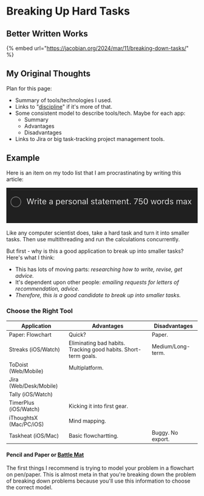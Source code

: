# Breaking Up Hard Tasks

## Better Written Works

{% embed url="https://jacobian.org/2024/mar/11/breaking-down-tasks/" %}

## My Original Thoughts

Plan for this page:

* Summary of tools/technologies I used.
* Links to "[discipline](../../principles-and-values/discipline.md)" if it's more of that.
* Some consistent model to describe tools/tech. Maybe for each app:
  * Summary
  * Advantages
  * Disadvantages
* Links to Jira or big task-tracking project management tools.

## Example

Here is an item on my todo list that I am procrastinating by writing this article:

![](<../../.gitbook/assets/CleanShot 2021-12-27 at 00.57.10@2x.jpg>)

Like any computer scientist does, take a hard task and turn it into smaller tasks. Then use multithreading and run the calculations concurrently.

But first - why is this a good application to break up into smaller tasks? Here's what I think:

* This has lots of moving parts: _researching how to write, revise, get advice._
* It's dependent upon other people: _emailing requests for letters of recommendation, advice._
* _Therefore, this is a good candidate to break up into smaller tasks._

### Choose the Right Tool

| Application             | Advantages                                                      | Disadvantages     |
| ----------------------- | --------------------------------------------------------------- | ----------------- |
| Paper: Flowchart        | Quick?                                                          | Paper.            |
| Streaks (iOS/Watch)     | Eliminating bad habits. Tracking good habits. Short-term goals. | Medium/Long-term. |
| ToDoist (Web/Mobile)    | Multiplatform.                                                  |                   |
| Jira (Web/Desk/Mobile)  |                                                                 |                   |
| Tally (iOS/Watch)       |                                                                 |                   |
| TimerPlus (iOS/Watch)   | Kicking it into first gear.                                     |                   |
| iThoughtsX (Mac/PC/iOS) | Mind mapping.                                                   |                   |
| Taskheat (iOS/Mac)      | Basic flowchartting.                                            | Buggy. No export. |

#### Pencil and Paper or [Battle Mat](https://smile.amazon.com/Chessex-Role-Playing-Play-Mat/dp/B0015IQO2O/ref=sr\_1\_13?crid=J63SKGLNQUA\&keywords=Battle+Mat\&qid=1640585275\&sprefix=battle+mat%2Caps%2C1051\&sr=8-13)

The first things I recommend is trying to model your problem in a flowchart on pen/paper. This is almost meta in that you're breaking down the problem of breaking down problems because you'll use this information to choose the correct model.
